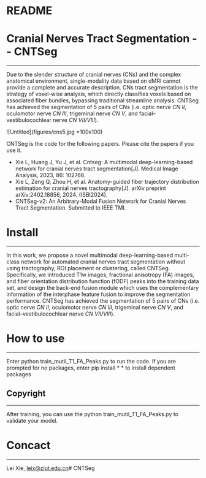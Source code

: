 # README

# **Cranial Nerves Tract Segmentation -- CNTSeg**

---

Due to the slender structure of cranial nerves (CNs) and the complex anatomical environment, single-modality data based on dMRI cannot provide a complete and accurate description. CNs tract segmentation is the strategy of voxel-wise analysis, which directly classifies voxels based on associated fiber bundles, bypassing traditional streamline analysis. CNTSeg has achieved the segmentation of 5 pairs of CNs (i.e. optic nerve *CN II*, oculomotor nerve *CN III*, trigeminal nerve *CN V*, and facial–vestibulocochlear nerve *CN VII/VIII*).

![Untitled](figures/cns5.jpg =100x100)

CNTSeg is the code for the following papers. Please cite the papers if you use it.

- Xie L, Huang J, Yu J, et al. Cntseg: A multimodal deep-learning-based network for cranial nerves tract segmentation[J]. Medical Image Analysis, 2023, 86: 102766.
- Xie L, Zeng Q, Zhou H, et al. Anatomy-guided fiber trajectory distribution estimation for cranial nerves tractography[J]. arXiv preprint arXiv:2402.18856, 2024. (ISBI2024).
- CNTSeg-v2: An Arbitrary-Modal Fusion Network for Cranial Nerves Tract Segmentation. Submitted to IEEE TMI.

  

# **Install**

---

In this work, we propose a novel multimodal deep-learning-based multi-class network for automated cranial nerves tract segmentation without using tractography, ROI placement or clustering, called CNTSeg. Specifically, we introduced T1w images, fractional anisotropy (FA) images, and fiber orientation distribution function (fODF) peaks into the training data set, and design the back-end fusion module which uses the complementary information of the interphase feature fusion to improve the segmentation performance. CNTSeg has achieved the segmentation of 5 pairs of CNs (i.e. optic nerve *CN II*, oculomotor nerve *CN III*, trigeminal nerve *CN V*, and facial–vestibulocochlear nerve *CN VII/VIII*).




# How to use

---

Enter python train_mutil_T1_FA_Peaks.py to run the code. If you are prompted for no packages, enter pip install * * to install dependent packages

## Copyright

---

After training, you can use the python train_mutil_T1_FA_Peaks.py to validate your model.

# Concact

---

Lei Xie, leix@zjut.edu.cn# CNTSeg
